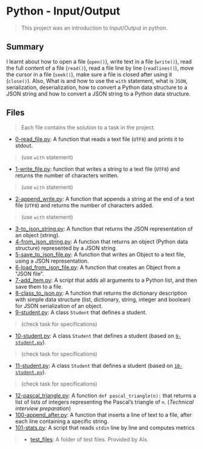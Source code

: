 # Python - Input/Output

> This project was an introduction to Input/Output in python.

## Summary

I learnt about how to open a file (`open()`), write text in a file (`write()`), read the full content of a file (`read()`), read a file line by line (`readlines()`), move the cursor in a file (`seek()`), make sure a file is closed after using it (`close()`). Also, What is and how to use the `with` statement, what is `JSON`, serialization, deserialization, how to convert a Python data structure to a JSON string and how to convert a JSON string to a Python data structure.

## Files

> Each file contains the solution to a task in the project.

- [0-read_file.py](https://github.com/Ebube-Ochemba/alx-higher_level_programming/blob/master/0x0B-python-input_output/0-read_file.py): A function that reads a text file (`UTF8`) and prints it to stdout.
> (use `with` statement)
- [1-write_file.py](https://github.com/Ebube-Ochemba/alx-higher_level_programming/blob/master/0x0B-python-input_output/1-write_file.py): function that writes a string to a text file (`UTF8`) and returns the number of characters written.
> (use `with` statement)
- [2-append_write.py](https://github.com/Ebube-Ochemba/alx-higher_level_programming/blob/master/0x0B-python-input_output/2-append_write.py): A function that appends a string at the end of a text file (`UTF8`) and returns the number of characters added.
> (use `with` statement)
- [3-to_json_string.py](https://github.com/Ebube-Ochemba/alx-higher_level_programming/blob/master/0x0B-python-input_output/3-to_json_string.py): A function that returns the JSON representation of an object (string).
- [4-from_json_string.py](https://github.com/Ebube-Ochemba/alx-higher_level_programming/blob/master/0x0B-python-input_output/4-from_json_string.py): A function that returns an object (Python data structure) represented by a JSON string.
- [5-save_to_json_file.py](https://github.com/Ebube-Ochemba/alx-higher_level_programming/blob/master/0x0B-python-input_output/5-save_to_json_file.py): A function that writes an Object to a text file, using a JSON representation.
- [6-load_from_json_file.py](https://github.com/Ebube-Ochemba/alx-higher_level_programming/blob/master/0x0B-python-input_output/6-load_from_json_file.py): A function that creates an Object from a "JSON file".
- [7-add_item.py](https://github.com/Ebube-Ochemba/alx-higher_level_programming/blob/master/0x0B-python-input_output/7-add_item.py): A script that adds all arguments to a Python list, and then save them to a file.
- [8-class_to_json.py](https://github.com/Ebube-Ochemba/alx-higher_level_programming/blob/master/0x0B-python-input_output/8-class_to_json.py): A function that returns the dictionary description with simple data structure (list, dictionary, string, integer and boolean) for JSON serialization of an object.
- [9-student.py](https://github.com/Ebube-Ochemba/alx-higher_level_programming/blob/master/0x0B-python-input_output/9-student.py): A class `Student` that defines a student.
> (check task for specifications)
- [10-student.py](https://github.com/Ebube-Ochemba/alx-higher_level_programming/blob/master/0x0B-python-input_output/10-student.py): A class `Student` that defines a student (based on [`9-student.py`](https://github.com/Ebube-Ochemba/alx-higher_level_programming/blob/master/0x0B-python-input_output/9-student.py)).
> (check task for specifications)
- [11-student.py](https://github.com/Ebube-Ochemba/alx-higher_level_programming/blob/master/0x0B-python-input_output/11-student.py): A class `Student` that defines a student (based on [`10-student.py`](https://github.com/Ebube-Ochemba/alx-higher_level_programming/blob/master/0x0B-python-input_output/10-student.py)).
> (check task for specifications)
- [12-pascal_triangle.py](https://github.com/Ebube-Ochemba/alx-higher_level_programming/blob/master/0x0B-python-input_output/12-pascal_triangle.py): A function `def pascal_triangle(n):` that returns a list of lists of integers representing the Pascal’s triangle of `n`. (_Technical interview preparation_)
- [100-append_after.py](https://github.com/Ebube-Ochemba/alx-higher_level_programming/blob/master/0x0B-python-input_output/100-append_after.py): A function that inserts a line of text to a file, after each line containing a specific string.
- [101-stats.py](https://github.com/Ebube-Ochemba/alx-higher_level_programming/blob/master/0x0B-python-input_output/101-stats.py): A script that reads `stdin` line by line and computes metrics

> - [test_files](https://github.com/Ebube-Ochemba/alx-higher_level_programming/blob/master/0x0B-python-input_output/test_files): A folder of test files. Provided by Alx.
